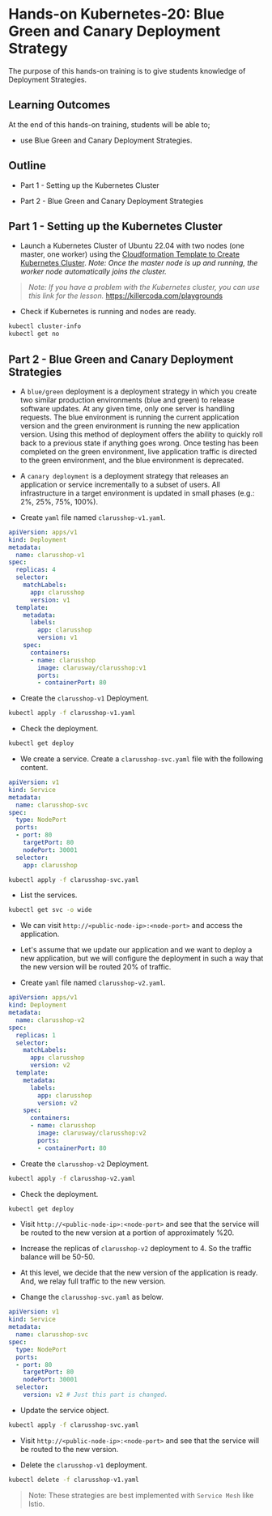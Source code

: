 # Hands-on Kubernetes-20: Blue Green and Canary Deployment Strategy

The purpose of this hands-on training is to give students knowledge of Deployment Strategies.

## Learning Outcomes

At the end of this hands-on training, students will be able to;

- use Blue Green and Canary Deployment Strategies.

## Outline

- Part 1 - Setting up the Kubernetes Cluster

- Part 2 - Blue Green and Canary Deployment Strategies

## Part 1 - Setting up the Kubernetes Cluster

- Launch a Kubernetes Cluster of Ubuntu 22.04 with two nodes (one master, one worker) using the [Cloudformation Template to Create Kubernetes Cluster](../kubernetes-02-basic-operations/cfn-template-to-create-k8s-cluster.yml). *Note: Once the master node is up and running, the worker node automatically joins the cluster.*

>*Note: If you have a problem with the Kubernetes cluster, you can use this link for the lesson.*
>https://killercoda.com/playgrounds

- Check if Kubernetes is running and nodes are ready.

```bash
kubectl cluster-info
kubectl get no
```

## Part 2 - Blue Green and Canary Deployment Strategies

- A `blue/green` deployment is a deployment strategy in which you create two similar production environments (blue and green) to release software updates. At any given time, only one server is handling requests. The blue environment is running the current application version and the green environment is running the new application version. Using this method of deployment offers the ability to quickly roll back to a previous state if anything goes wrong. Once testing has been completed on the green environment, live application traffic is directed to the green environment, and the blue environment is deprecated.

- A `canary deployment` is a deployment strategy that releases an application or service incrementally to a subset of users. All infrastructure in a target environment is updated in small phases (e.g.: 2%, 25%, 75%, 100%).

- Create `yaml` file named `clarusshop-v1.yaml`.

```yaml
apiVersion: apps/v1 
kind: Deployment 
metadata:
  name: clarusshop-v1
spec:
  replicas: 4 
  selector:  
    matchLabels:
      app: clarusshop
      version: v1
  template: 
    metadata:
      labels:
        app: clarusshop
        version: v1
    spec:
      containers:
      - name: clarusshop
        image: clarusway/clarusshop:v1
        ports:
        - containerPort: 80
```

- Create the `clarusshop-v1` Deployment.
  
```bash
kubectl apply -f clarusshop-v1.yaml
```

- Check the deployment.

```bash
kubectl get deploy
```

- We create a service. Create a `clarusshop-svc.yaml` file with the following content.

```yaml
apiVersion: v1
kind: Service   
metadata:
  name: clarusshop-svc
spec:
  type: NodePort
  ports:
  - port: 80
    targetPort: 80
    nodePort: 30001
  selector:
    app: clarusshop
```
  
```bash
kubectl apply -f clarusshop-svc.yaml
```

- List the services.

```bash
kubectl get svc -o wide
```

- We can visit `http://<public-node-ip>:<node-port>` and access the application.

- Let's assume that we update our application and we want to deploy a new application, but we will configure the deployment in such a way that the new version will be routed 20% of traffic.

- Create `yaml` file named `clarusshop-v2.yaml`.

```yaml
apiVersion: apps/v1 
kind: Deployment 
metadata:
  name: clarusshop-v2
spec:
  replicas: 1 
  selector:  
    matchLabels:
      app: clarusshop
      version: v2
  template: 
    metadata:
      labels:
        app: clarusshop
        version: v2
    spec:
      containers:
      - name: clarusshop
        image: clarusway/clarusshop:v2
        ports:
        - containerPort: 80
```

- Create the `clarusshop-v2` Deployment.
  
```bash
kubectl apply -f clarusshop-v2.yaml
```

- Check the deployment.

```bash
kubectl get deploy
```

- Visit `http://<public-node-ip>:<node-port>` and see that the service will be routed to the new version at a portion of approximately %20.

- Increase the replicas of `clarusshop-v2` deployment to 4. So the traffic balance will be 50-50.

- At this level, we decide that the new version of the application is ready. And, we relay full traffic to the new version.

- Change the `clarusshop-svc.yaml` as below.

```yaml
apiVersion: v1
kind: Service   
metadata:
  name: clarusshop-svc
spec:
  type: NodePort
  ports:
  - port: 80
    targetPort: 80
    nodePort: 30001
  selector:
    version: v2 # Just this part is changed.
```

- Update the service object.

```bash
kubectl apply -f clarusshop-svc.yaml
```

- Visit `http://<public-node-ip>:<node-port>` and see that the service will be routed to the new version.

- Delete the `clarusshop-v1` deployment.

```bash
kubectl delete -f clarusshop-v1.yaml
```

> Note: These strategies are best implemented with `Service Mesh` like Istio.